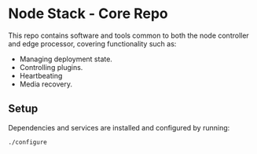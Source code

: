 <!--
waggle_topic=/node_controller,Waggle Core Software
waggle_topic=/edge_processor,Waggle Core Software
-->

# Node Stack - Core Repo

This repo contains software and tools common to both the node controller and edge processor, covering functionality such as:

* Managing deployment state.
* Controlling plugins.
* Heartbeating
* Media recovery.

## Setup

Dependencies and services are installed and configured by running:
```
./configure
```
